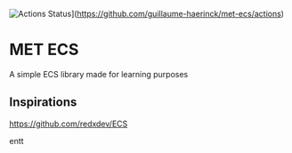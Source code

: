 ![Actions Status](https://github.com/guillaume-haerinck/met-ecs/workflows/C%2B%2B%20CI/badge.svg)](https://github.com/guillaume-haerinck/met-ecs/actions)

# MET ECS

A simple ECS library made for learning purposes

## Inspirations

https://github.com/redxdev/ECS

entt
